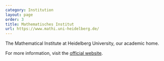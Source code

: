 ```yaml
---
category: Institution
layout: page
order: 3
title: Mathematisches Institut
url: https://www.mathi.uni-heidelberg.de/
---
```


The Mathematical Institute at Heidelberg University, our academic home.

For more information, visit the [official website](https://www.mathi.uni-heidelberg.de/).
